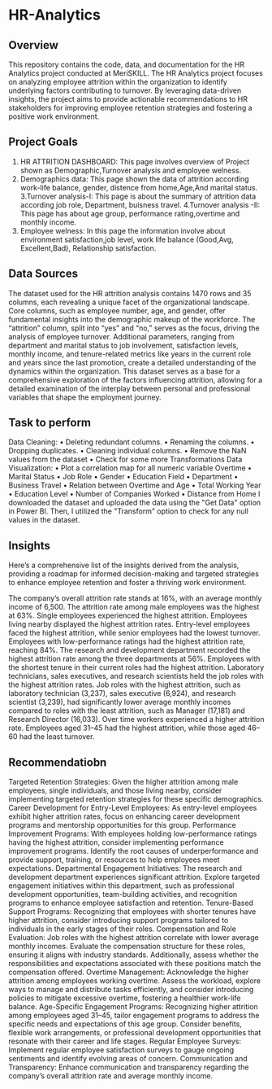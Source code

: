 # HR-Analytics

## Overview
This repository contains the code, data, and documentation for the HR Analytics project conducted at MeriSKILL. The HR Analytics project focuses on analyzing employee attrition within the organization to identify underlying factors contributing to turnover. By leveraging data-driven insights, the project aims to provide actionable recommendations to HR stakeholders for improving employee retention strategies and fostering a positive work environment.

## Project Goals
1. HR ATTRITION DASHBOARD:
   This page involves overview of Project shown as Demographic,Turnover analysis and employee welness.
2. Demographics data:
   This page shown the data of attrition according work-life balance, gender, distence from home,Age,And marital status.
3.Turnover analysis-I:
   This page is about the summary of attrition data according job role, Department, buisness travel.
4.Turnover analysis -II: 
   This page has about age group, performance rating,overtime and monthly income.
5. Employee welness:
   In this page the information involve about environment satisfaction,job level, work life balance (Good,Avg, Excellent,Bad), Relationship satisfaction.


## Data Sources
The dataset used for the HR attrition analysis contains 1470 rows and 35 columns, each revealing a unique facet of the organizational landscape. Core columns, such as employee number, age, and gender, offer fundamental insights into the demographic makeup of the workforce. 
The “attrition” column, split into “yes” and “no,” serves as the focus, driving the analysis of employee turnover. Additional parameters, ranging from department and marital status to job involvement, satisfaction levels, monthly income, and tenure-related metrics like years in the current role and years since the last promotion, create a detailed understanding of the dynamics within the organization. 
This dataset serves as a base for a comprehensive exploration of the factors influencing attrition, allowing for a detailed examination of the interplay between personal and professional variables that shape the employment journey.

## Task to perform
Data Cleaning:
• Deleting redundant columns.
• Renaming the columns.
• Dropping duplicates.
• Cleaning individual columns.
• Remove the NaN values from the dataset
• Check for some more Transformations
Data Visualization:
• Plot a correlation map for all numeric variable Overtime
• Marital Status 
• Job Role 
• Gender
• Education Field
• Department 
• Business Travel
• Relation between Overtime and Age
• Total Working Year
• Education Level
• Number of Companies Worked
• Distance from Home
I downloaded the dataset and uploaded the data using the "Get Data" option in 
Power BI. Then, I utilized the "Transform" option to check for any null values 
in the dataset.
## Insights
Here’s a comprehensive list of the insights derived from the analysis, providing a roadmap for informed decision-making and targeted strategies to enhance employee retention and foster a thriving work environment.

The company’s overall attrition rate stands at 16%, with an average monthly income of 6,500.
The attrition rate among male employees was the highest at 63%.
Single employees experienced the highest attrition.
Employees living nearby displayed the highest attrition rates.
Entry-level employees faced the highest attrition, while senior employees had the lowest turnover.
Employees with low-performance ratings had the highest attrition rate, reaching 84%.
The research and development department recorded the highest attrition rate among the three departments at 56%.
Employees with the shortest tenure in their current roles had the highest attrition.
Laboratory technicians, sales executives, and research scientists held the job roles with the highest attrition rates.
Job roles with the highest attrition, such as laboratory technician (3,237), sales executive (6,924), and research scientist (3,239), had significantly lower average monthly incomes compared to roles with the least attrition, such as Manager (17,181) and Research Director (16,033).
Over time workers experienced a higher attrition rate.
Employees aged 31–45 had the highest attrition, while those aged 46–60 had the least turnover.

## Recommendatiobn
Targeted Retention Strategies: Given the higher attrition among male employees, single individuals, and those living nearby, consider implementing targeted retention strategies for these specific demographics.
Career Development for Entry-Level Employees: As entry-level employees exhibit higher attrition rates, focus on enhancing career development programs and mentorship opportunities for this group.
Performance Improvement Programs: With employees holding low-performance ratings having the highest attrition, consider implementing performance improvement programs. Identify the root causes of underperformance and provide support, training, or resources to help employees meet expectations.
Departmental Engagement Initiatives: The research and development department experiences significant attrition. Explore targeted engagement initiatives within this department, such as professional development opportunities, team-building activities, and recognition programs to enhance employee satisfaction and retention.
Tenure-Based Support Programs: Recognizing that employees with shorter tenures have higher attrition, consider introducing support programs tailored to individuals in the early stages of their roles.
Compensation and Role Evaluation: Job roles with the highest attrition correlate with lower average monthly incomes. Evaluate the compensation structure for these roles, ensuring it aligns with industry standards. Additionally, assess whether the responsibilities and expectations associated with these positions match the compensation offered.
Overtime Management: Acknowledge the higher attrition among employees working overtime. Assess the workload, explore ways to manage and distribute tasks efficiently, and consider introducing policies to mitigate excessive overtime, fostering a healthier work-life balance.
Age-Specific Engagement Programs: Recognizing higher attrition among employees aged 31–45, tailor engagement programs to address the specific needs and expectations of this age group. Consider benefits, flexible work arrangements, or professional development opportunities that resonate with their career and life stages.
Regular Employee Surveys: Implement regular employee satisfaction surveys to gauge ongoing sentiments and identify evolving areas of concern.
Communication and Transparency: Enhance communication and transparency regarding the company’s overall attrition rate and average monthly income.


